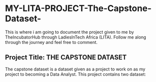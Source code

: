 # MY-LITA-PROJECT-The-Capstone-Dataset-
This is where i am going to document the project given to me by TheIncubatorHub through LadiesInTech Africa (LITA). Follow me along through the journey and feel free to comment.
## Project Title: THE CAPSTONE DATASET
The capstone dataset is a dataset given as a project to work on as my project to becoming a Data Analyst. This project contains two dataset:
